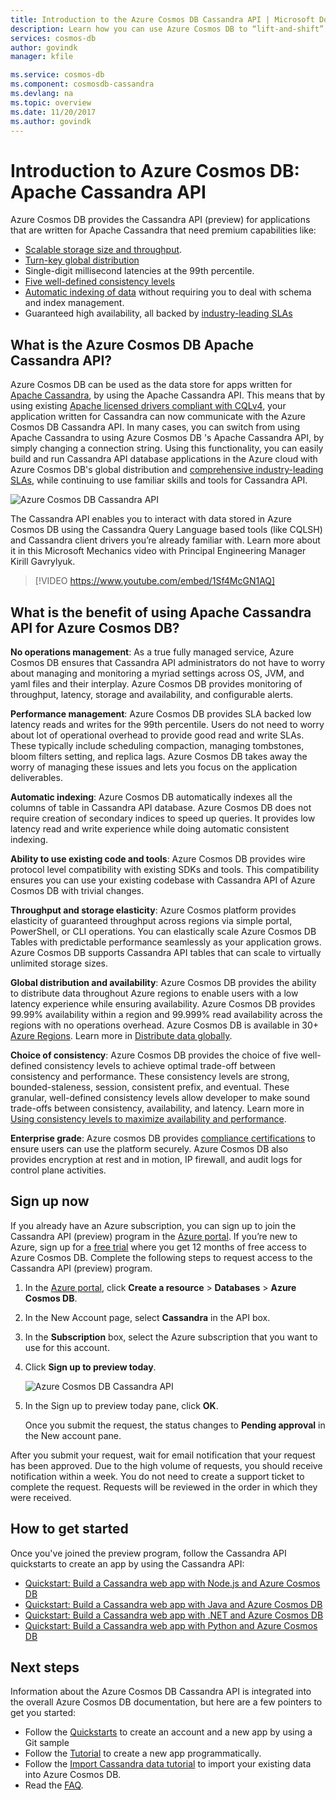```yaml
---
title: Introduction to the Azure Cosmos DB Cassandra API | Microsoft Docs
description: Learn how you can use Azure Cosmos DB to “lift-and-shift” existing applications and build new applications using Cassandra API using the Cassandra drivers and CQL you're already familar with. 
services: cosmos-db
author: govindk
manager: kfile

ms.service: cosmos-db
ms.component: cosmosdb-cassandra
ms.devlang: na
ms.topic: overview
ms.date: 11/20/2017
ms.author: govindk
---
```


# Introduction to Azure Cosmos DB: Apache Cassandra API

Azure Cosmos DB provides the Cassandra API (preview) for applications that are written for Apache Cassandra that need premium capabilities like:

* [Scalable storage size and throughput](partition-data.md).
* [Turn-key global distribution](distribute-data-globally.md)
* Single-digit millisecond latencies at the 99th percentile.
* [Five well-defined consistency levels](consistency-levels.md)
* [Automatic indexing of data](http://www.vldb.org/pvldb/vol8/p1668-shukla.pdf) without requiring you to deal with schema and index management. 
* Guaranteed high availability, all backed by [industry-leading SLAs](https://azure.microsoft.com/support/legal/sla/cosmos-db/)

## What is the Azure Cosmos DB Apache Cassandra API?

Azure Cosmos DB can be used as the data store for apps written for [Apache Cassandra](https://cassandra.apache.org/), by using the Apache Cassandra API. This means that by using existing [Apache licensed drivers compliant with CQLv4](https://cassandra.apache.org/doc/latest/getting_started/drivers.html?highlight=driver), your application written for Cassandra can now communicate with the Azure Cosmos DB Cassandra API. In many cases, you can switch from using Apache Cassandra to using Azure Cosmos DB 's Apache Cassandra API, by simply changing a connection string. Using this functionality, you can easily build and run Cassandra API database applications in the Azure cloud with Azure Cosmos DB's global distribution and [comprehensive industry-leading SLAs](https://azure.microsoft.com/support/legal/sla/cosmos-db), while continuing to use familiar skills and tools for Cassandra API.

![Azure Cosmos DB Cassandra API](./media/cassandra-introduction/cosmosdb-cassandra.png)

The Cassandra API enables you to interact with data stored in Azure Cosmos DB using the Cassandra Query Language based tools (like CQLSH) and Cassandra client drivers you’re already familiar with. Learn more about it in this Microsoft Mechanics video with Principal Engineering Manager Kirill Gavrylyuk.

> [!VIDEO https://www.youtube.com/embed/1Sf4McGN1AQ]
>

## What is the benefit of using Apache Cassandra API for Azure Cosmos DB?

**No operations management**: As a true fully managed service, Azure Cosmos DB ensures that Cassandra API administrators do not have to worry about managing and monitoring a myriad settings across OS, JVM, and yaml files and their interplay. Azure Cosmos DB provides monitoring of throughput, latency, storage and availability, and configurable alerts. 

**Performance management**: Azure Cosmos DB provides SLA backed low latency reads and writes for the 99th percentile. Users do not need to worry about lot of operational overhead to provide good read and write SLAs. These typically include scheduling compaction, managing tombstones, bloom filters setting, and replica lags. Azure Cosmos DB takes away the worry of managing these issues and lets you focus on the application deliverables.

**Automatic indexing**: Azure Cosmos DB automatically indexes all the columns of table in Cassandra API database. Azure Cosmos DB  does not require creation of secondary indices to speed up queries. It provides low latency read and write experience while doing automatic consistent indexing. 

**Ability to use existing code and tools**: Azure Cosmos DB provides wire protocol level compatibility with existing SDKs and tools. This compatibility ensures you can use your existing codebase with Cassandra API of Azure Cosmos DB with trivial changes.

**Throughput and storage elasticity**: Azure Cosmos platform provides elasticity of guaranteed throughput across regions via simple portal, PowerShell, or CLI operations. You can elastically scale Azure Cosmos DB Tables with predictable performance seamlessly as your application grows. Azure Cosmos DB supports Cassandra API tables that can scale to virtually unlimited storage sizes. 

**Global distribution and availability**: Azure Cosmos DB provides the ability to distribute data throughout Azure regions to enable  users with a low latency experience while ensuring availability. Azure Cosmos DB provides 99.99% availability within a region and 99.999% read availability across the regions with no operations overhead. Azure Cosmos DB is available in 30+ [Azure Regions](https://azure.microsoft.com/regions/services/). Learn more in [Distribute data globally](distribute-data-globally.md). 

**Choice of consistency**: Azure Cosmos DB provides the choice of five well-defined consistency levels to achieve optimal trade-off between consistency and performance. These consistency levels are strong, bounded-staleness, session, consistent prefix, and eventual. These granular, well-defined consistency levels allow developer to make sound trade-offs between consistency, availability, and latency. Learn more in [Using consistency levels to maximize availability and performance](consistency-levels.md). 

**Enterprise grade**: Azure cosmos DB provides [compliance certifications](https://www.microsoft.com/trustcenter) to ensure users can use the platform securely. Azure Cosmos DB also provides encryption at rest and in motion, IP firewall, and audit logs for control plane activities.  

<a id="sign-up-now"></a>
## Sign up now 

If you already have an Azure subscription, you can sign up to join the Cassandra API (preview) program in the [Azure portal](https://aka.ms/cosmosdb-cassandra-signup).  If you’re new to Azure, sign up for a [free trial](https://azure.microsoft.com/free) where you get 12 months of free access to Azure Cosmos DB. Complete the following steps to request access to the Cassandra API (preview) program.

1. In the [Azure portal](https://portal.azure.com), click **Create a resource** > **Databases** > **Azure Cosmos DB**. 

2. In the New Account page, select **Cassandra** in the API box. 

3. In the **Subscription** box, select the Azure subscription that you want to use for this account.

4. Click **Sign up to preview today**.

    ![Azure Cosmos DB Cassandra API](./media/cassandra-introduction/cassandra-sign-up.png)

3. In the Sign up to preview today pane, click **OK**. 

    Once you submit the request, the status changes to **Pending approval** in the New account pane. 

After you submit your request, wait for email notification that your request has been approved. Due to the high volume of requests, you should receive notification within a week. You do not need to create a support ticket to complete the request. Requests will be reviewed in the order in which they were received. 

## How to get started
Once you've joined the preview program, follow the Cassandra API quickstarts to create an app by using the Cassandra API:

* [Quickstart: Build a Cassandra web app with Node.js and Azure Cosmos DB](create-cassandra-nodejs.md)
* [Quickstart: Build a Cassandra web app with Java and Azure Cosmos DB](create-cassandra-java.md)
* [Quickstart: Build a Cassandra web app with .NET and Azure Cosmos DB](create-cassandra-dotnet.md)
* [Quickstart: Build a Cassandra web app with Python and Azure Cosmos DB](create-cassandra-python.md)

## Next steps

Information about the Azure Cosmos DB Cassandra API is integrated into the overall Azure Cosmos DB documentation, but here are a few pointers to get you started:

* Follow the [Quickstarts](create-cassandra-nodejs.md) to create an account and a new app by using a Git sample
* Follow the [Tutorial](tutorial-develop-cassandra-java.md) to create a new app programmatically.
* Follow the [Import Cassandra data tutorial](cassandra-import-data.md) to import your existing data into Azure Cosmos DB.
* Read the [FAQ](faq.md#cassandra).
